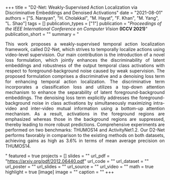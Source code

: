 +++
title = "D2-Net: Weakly-Supervised Action Localization via Discriminative Embeddings and Denoised Activations"
date = "2021-08-01"
authors = ["S. Narayan", "H. Cholakkal", "M. Hayat", "F. Khan", "M. Yang", "L. Shao"]
tags = []
publication_types = ["1"]
publication = "_Proceedings of the IEEE International Conference on Computer Vision_ **(ICCV 2021)**"
publication_short = ""
summary = "<p style='text-align: justify;'> This work proposes a weakly-supervised temporal action localization framework, called D2-Net, which strives to temporally localize actions using video-level supervision. Our main contribution is the introduction of a novel loss formulation, which jointly enhances the discriminability of latent embeddings and robustness of the output temporal class activations with respect to foreground-background noise caused by weak supervision. The proposed formulation comprises a discriminative and a denoising loss term for enhancing temporal action localization. The discriminative term incorporates a classification loss and utilizes a top-down attention mechanism to enhance the separability of latent foreground-background embeddings. The denoising loss term explicitly addresses the foreground-background noise in class activations by simultaneously maximizing intra-video and inter-video mutual information using a bottom-up attention mechanism. As a result, activations in the foreground regions are emphasized whereas those in the background regions are suppressed, thereby leading to more robust predictions. Comprehensive experiments are performed on two benchmarks: THUMOS14 and ActivityNet1.2. Our D2-Net performs favorably in comparison to the existing methods on both datasets, achieving gains as high as 3.6% in terms of mean average precision on THUMOS14. </p>"
featured = true
projects = []
slides = ""
url_pdf = "https://arxiv.org/pdf/2012.06440.pdf"
url_code = ""
url_dataset = ""
url_poster = ""
url_slides = ""
url_source = ""
url_video = ""
math = true
highlight = true
[image]
image = ""
caption = ""
+++

